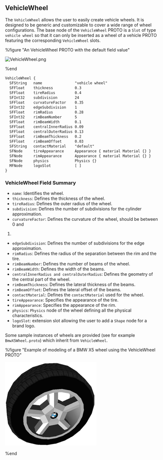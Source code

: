 ## VehicleWheel

The `VehicleWheel` allows the user to easily create vehicle wheels. It is
designed to be generic and customizable to cover a wide range of wheel
configurations. The base node of the `VehicleWheel` PROTO is a `Slot` of type
`vehicle wheel` so that it can only be inserted as a wheel of a vehicle
PROTO featuring the corresponding `VehicleWheel` slots.

%figure "An VehicleWheel PROTO with the default field value"

![VehicleWheel.png](images/VehicleWheel.png)

%end

```
VehicleWheel {
  SFString   name               "vehicle wheel"
  SFFloat    thickness          0.3
  SFFloat    tireRadius         0.4
  SFInt32    subdivision        24
  SFFloat    curvatureFactor    0.35
  SFInt32    edgeSubdivision    1
  SFFloat    rimRadius          0.28
  SFInt32    rimBeamNumber      5
  SFFloat    rimBeamWidth       0.1
  SFFloat    centralInnerRadius 0.09
  SFFloat    centralOuterRadius 0.13
  SFFloat    rimBeamThickness   0.2
  SFFloat    rimBeamOffset      0.03
  SFString   contactMaterial    "default"
  SFNode     tireAppearance     Appearance { material Material {} }
  SFNode     rimAppearance      Appearance { material Material {} }
  SFNode     physics            Physics {}
  MFNode     logoSlot           [ ]
}
```

### VehicleWheel Field Summary

- `name`: Identifies the wheel.
- `thickness`: Defines the thickness of the wheel.
- `tireRadius`: Defines the outer radius of the wheel.
- `subdivision`: Defines the number of subdivisions for the cylinder
approximation.
- `curvatureFactor`: Defines the curvature of the wheel, should be between 0 and
1.
- `edgeSubdivision`: Defines the number of subdivisions for the edge
approximation.
- `rimRadius`: Defines the radius of the separation between the rim and the tire.
- `rimBeamNumber`: Defines the number of beams of the wheel.
- `rimBeamWidth`: Defines the width of the beams.
- `centralInnerRadius and centralOuterRadius`: Defines the geometry of the central
part of the wheel.
- `rimBeamThickness`: Defines the lateral thickness of the beams.
- `rimBeamOffset`: Defines the lateral offset of the beams.
- `contactMaterial`: Defines the `contactMaterial` used for the wheel.
- `tireAppearance`: Specifies the appearance of the tire.
- `rimAppearance`: Specifies the appearance of the rim.
- `physics`: `Physics` node of the wheel defining all the physical
characteristics.
- `logoSlot`: extension slot allowing the user to add a `Shape` node for a brand
logo.

Some sample instances of wheels are provided (see for example
`BmwX5Wheel.proto`) which inherit from `VehicleWheel`.

%figure "Example of modeling of a BMW X5 wheel using the VehicleWheel PROTO"

![BmwX5Wheel.png](images/BmwX5Wheel.png)

%end
